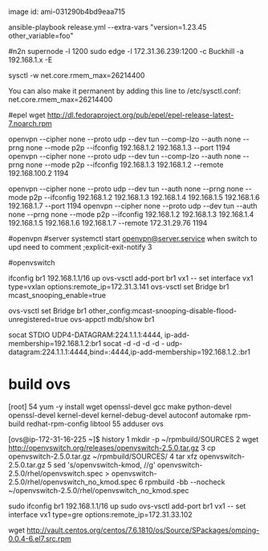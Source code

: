 image id: ami-031290b4bd9eaa715

ansible-playbook release.yml --extra-vars "version=1.23.45 other_variable=foo"

#n2n
supernode -l 1200
sudo edge -l 172.31.36.239:1200 -c Buckhill -a 192.168.1.x -E

sysctl -w net.core.rmem_max=26214400

You can also make it permanent by adding this line to /etc/sysctl.conf:
net.core.rmem_max=26214400

#epel
wget http://dl.fedoraproject.org/pub/epel/epel-release-latest-7.noarch.rpm

openvpn --cipher none --proto udp --dev tun --comp-lzo --auth none --prng none --mode p2p --ifconfig 192.168.1.2 192.168.1.3 --port 1194
openvpn --cipher none --proto udp --dev tun --comp-lzo --auth none --prng none --mode p2p --ifconfig 192.168.1.3 192.168.1.2 --remote 192.168.100.2 1194

openvpn --cipher none --proto udp --dev tun --auth none --prng none --mode p2p --ifconfig 192.168.1.2 192.168.1.3 192.168.1.4 192.168.1.5 192.168.1.6 192.168.1.7 --port 1194
openvpn --cipher none --proto udp --dev tun --auth none --prng none --mode p2p --ifconfig 192.168.1.2 192.168.1.3 192.168.1.4 192.168.1.5 192.168.1.6 192.168.1.7 --remote 172.31.29.76 1194

#openvpn
#server systemctl start openvpn@server.service
when switch to upd need to comment ;explicit-exit-notify 3

#openvswitch

ifconfig br1 192.168.1.1/16 up
ovs-vsctl add-port br1 vx1 -- set interface vx1 type=vxlan options:remote_ip=172.31.3.141
ovs-vsctl set Bridge br1 mcast_snooping_enable=true

ovs-vsctl set Bridge br1 other_config:mcast-snooping-disable-flood-unregistered=true
ovs-appctl mdb/show br1

socat STDIO UDP4-DATAGRAM:224.1.1.1:4444, ip-add-membership=192.168.1.2:br1
socat -d -d -d -d - udp-datagram:224.1.1.1:4444,bind=:4444,ip-add-membership=192.168.1.2.:br1

# build ovs

[root]
54 yum -y install wget openssl-devel gcc make python-devel openssl-devel kernel-devel kernel-debug-devel autoconf automake rpm-build redhat-rpm-config libtool
55 adduser ovs

[ovs@ip-172-31-16-225 ~]\$ history
1 mkdir -p ~/rpmbuild/SOURCES
2 wget http://openvswitch.org/releases/openvswitch-2.5.0.tar.gz
3 cp openvswitch-2.5.0.tar.gz ~/rpmbuild/SOURCES/
4 tar xfz openvswitch-2.5.0.tar.gz
5 sed 's/openvswitch-kmod, //g' openvswitch-2.5.0/rhel/openvswitch.spec > openvswitch-2.5.0/rhel/openvswitch_no_kmod.spec
6 rpmbuild -bb --nocheck ~/openvswitch-2.5.0/rhel/openvswitch_no_kmod.spec

sudo ifconfig br1 192.168.1.1/16 up
sudo ovs-vsctl add-port br1 vx1 -- set interface vx1 type=gre options:remote_ip=172.31.33.102

wget http://vault.centos.org/centos/7.6.1810/os/Source/SPackages/omping-0.0.4-6.el7.src.rpm
